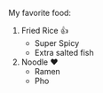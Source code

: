 My favorite food:
  1. Fried Rice :+1:
      * Super Spicy
      * Extra salted fish
  2. Noodle :heart:
      * Ramen
      * Pho
